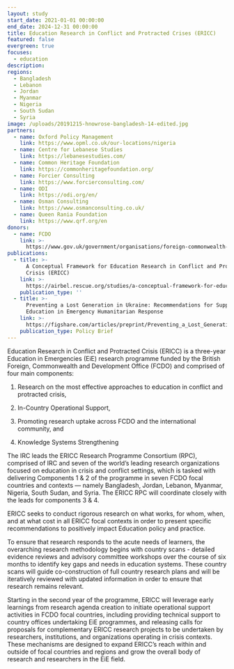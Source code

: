 ```yaml
---
layout: study
start_date: 2021-01-01 00:00:00
end_date: 2024-12-31 00:00:00
title: Education Research in Conflict and Protracted Crises (ERICC)
featured: false
evergreen: true
focuses:
  - education
description:
regions:
  - Bangladesh
  - Lebanon
  - Jordan
  - Myanmar
  - Nigeria
  - South Sudan
  - Syria
image: /uploads/20191215-hnowrose-bangladesh-14-edited.jpg
partners:
  - name: Oxford Policy Management
    link: https://www.opml.co.uk/our-locations/nigeria
  - name: Centre for Lebanese Studies
    link: https://lebanesestudies.com/
  - name: Common Heritage Foundation
    link: https://commonheritagefoundation.org/
  - name: Forcier Consulting
    link: https://www.forcierconsulting.com/
  - name: ODI
    link: https://odi.org/en/
  - name: Osman Consulting
    link: https://www.osmanconsulting.co.uk/
  - name: Queen Rania Foundation
    link: https://www.qrf.org/en
donors:
  - name: FCDO
    link: >-
      https://www.gov.uk/government/organisations/foreign-commonwealth-development-office
publications:
  - title: >-
      A Conceptual Framework for Education Research in Conflict and Protracted
      Crisis (ERICC)
    link: >-
      https://airbel.rescue.org/studies/a-conceptual-framework-for-education-research-in-conflict-and-protracted-crisis-ericc/
    publication_type: ''
  - title: >-
      Preventing a Lost Generation in Ukraine: Recommendations for Supporting
      Education in Emergency Humanitarian Response
    link: >-
      https://figshare.com/articles/preprint/Preventing_a_Lost_Generation_in_Ukraine_Recommendations_for_Supporting_Education_in_Emergency_Humanitarian_Response/20292042
    publication_type: Policy Brief
---
```

Education Research in Conflict and Protracted Crisis (ERICC) is a three-year Education in Emergencies (EiE) research programme funded by the British Foreign, Commonwealth and Development Office (FCDO) and comprised of four main components:

1) Research on the most effective approaches to education in conflict and protracted crisis,

2) In-Country Operational Support,

3) Promoting research uptake across FCDO and the international community, and

4) Knowledge Systems Strengthening

The IRC leads the ERICC Research Programme Consortium (RPC), comprised of IRC and seven of the world’s leading research organizations focused on education in crisis and conflict settings, which is tasked with delivering Components 1 & 2 of the programme in seven FCDO focal countries and contexts — namely Bangladesh, Jordan, Lebanon, Myanmar, Nigeria, South Sudan, and Syria. The ERICC RPC will coordinate closely with the leads for components 3 & 4.

ERICC seeks to conduct rigorous research on what works, for whom, when, and at what cost in all ERICC focal contexts in order to present specific recommendations to positively impact Education policy and practice.

To ensure that research responds to the acute needs of learners, the overarching research methodology begins with country scans - detailed evidence reviews and advisory committee workshops over the course of six months to identify key gaps and needs in education systems. These country scans will guide co-construction of full country research plans and will be iteratively reviewed with updated information in order to ensure that research remains relevant.

Starting in the second year of the programme, ERICC will leverage early learnings from research agenda creation to initiate operational support activities in FCDO focal countries, including providing technical support to country offices undertaking EiE programmes, and releasing calls for proposals for complementary ERICC research projects to be undertaken by researchers, institutions, and organizations operating in crisis contexts. These mechanisms are designed to expand ERICC’s reach within and outside of focal countries and regions and grow the overall body of research and researchers in the EiE field.